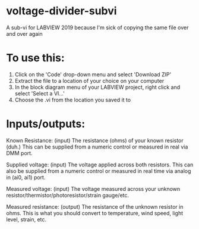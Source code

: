 # voltage-divider-subvi
A sub-vi for LABVIEW 2019 because I'm sick of copying the same file over and over again

# To use this:
1. Click on the 'Code' drop-down menu and select 'Download ZIP'
2. Extract the file to a location of your choice on your computer
3. In the block diagram menu of your LABVIEW project, right click and select 'Select a VI...'
4. Choose the .vi from the location you saved it to

# Inputs/outputs:
Known Resistance: (input)
The resistance (ohms) of your known resistor (duh.) This can be supplied from a numeric control or measured in real via DMM port.

Supplied voltage: (input)
The voltage applied across both resistors. This can also be supplied from a numeric control or measured in real time via analog in (ai0, ai1) port.

Measured voltage: (input)
The voltage measured across your unknown resistor/thermistor/photoresistor/strain gauge/etc.

Measured resistance: (output)
The resistance of the unknown resistor in ohms. This is what you should convert to temperature, wind speed, light level, strain, etc.
